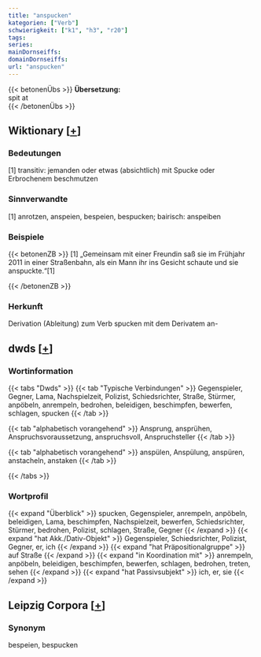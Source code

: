 ```yaml
---
title: "anspucken"
kategorien: ["Verb"]
schwierigkeit: ["k1", "h3", "r20"]
tags:
series:
mainDornseiffs:
domainDornseiffs:
url: "anspucken"
---
```


{{< betonenÜbs >}}
**Übersetzung:**  
spit at  
{{< /betonenÜbs >}}

## Wiktionary [[+](https://de.wiktionary.org/wiki/anspucken)]

### Bedeutungen
[1] transitiv: jemanden oder etwas (absichtlich) mit Spucke oder Erbrochenem beschmutzen  

### Sinnverwandte
[1] anrotzen, anspeien, bespeien, bespucken; bairisch: anspeiben  

### Beispiele
{{< betonenZB >}}
[1] „Gemeinsam mit einer Freundin saß sie im Frühjahr 2011 in einer Straßenbahn, als ein Mann ihr ins Gesicht schaute und sie anspuckte.“[1]  

{{< /betonenZB >}}
### Herkunft
Derivation (Ableitung) zum Verb spucken mit dem Derivatem an-  



## dwds [[+](https://www.dwds.de/wb/anspucken)]

### Wortinformation
{{< tabs "Dwds" >}}
{{< tab "Typische Verbindungen" >}}
Gegenspieler, Gegner, Lama, Nachspielzeit, Polizist, Schiedsrichter, Straße, Stürmer, anpöbeln, anrempeln, bedrohen, beleidigen, beschimpfen, bewerfen, schlagen, spucken
{{< /tab >}}

{{< tab "alphabetisch vorangehend" >}}
Ansprung, ansprühen, Anspruchsvoraussetzung, anspruchsvoll, Anspruchsteller
{{< /tab >}}

{{< tab "alphabetisch vorangehend" >}}
anspülen, Anspülung, anspüren, anstacheln, anstaken
{{< /tab >}}

{{< /tabs >}}

### Wortprofil
{{< expand "Überblick" >}} spucken, Gegenspieler, anrempeln, anpöbeln, beleidigen, Lama, beschimpfen, Nachspielzeit, bewerfen, Schiedsrichter, Stürmer, bedrohen, Polizist, schlagen, Straße, Gegner {{< /expand >}}
{{< expand "hat Akk./Dativ-Objekt" >}} Gegenspieler, Schiedsrichter, Polizist, Gegner, er, ich {{< /expand >}}
{{< expand "hat Präpositionalgruppe" >}} auf Straße {{< /expand >}}
{{< expand "in Koordination mit" >}} anrempeln, anpöbeln, beleidigen, beschimpfen, bewerfen, schlagen, bedrohen, treten, sehen {{< /expand >}}
{{< expand "hat Passivsubjekt" >}} ich, er, sie {{< /expand >}}

## Leipzig Corpora [[+](https://corpora.uni-leipzig.de/en/res?word=anspucken&corpusId=deu_newscrawl-public_2018)]


### Synonym
bespeien, bespucken

